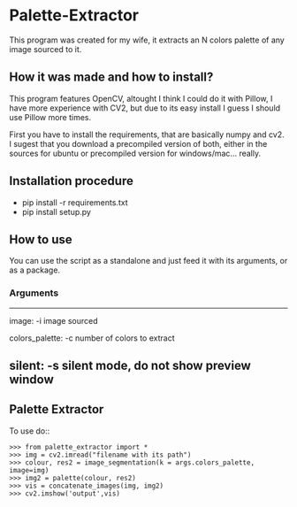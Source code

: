 # Palette-Extractor
This program was created for my wife, it extracts an N colors palette of any image sourced to it.

## How it was made and how to install?
This program features OpenCV, altought I think I could do it with Pillow, I have more experience with CV2,
but due to its easy install I guess I should use Pillow more times.

First you have to install the requirements, that are basically numpy and cv2. I sugest that you download a precompiled version of both,
either in the sources for ubuntu or precompiled version for windows/mac... really.

## Installation procedure
* pip install -r requirements.txt
* pip install setup.py

## How to use
You can use the script as a standalone and just feed it with its arguments, or as a package.

### Arguments

---
image: -i image sourced

colors_palette: -c number of colors to extract

silent: -s silent mode, do not show preview window
---


Palette Extractor
--------

To use do::

    >>> from palette_extractor import *
    >>> img = cv2.imread("filename with its path")
    >>> colour, res2 = image_segmentation(k = args.colors_palette, image=img)
    >>> img2 = palette(colour, res2)
    >>> vis = concatenate_images(img, img2)
    >>> cv2.imshow('output',vis)
